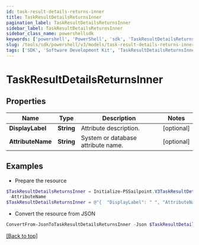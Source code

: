 ```yaml
---
id: task-result-details-returns-inner
title: TaskResultDetailsReturnsInner
pagination_label: TaskResultDetailsReturnsInner
sidebar_label: TaskResultDetailsReturnsInner
sidebar_class_name: powershellsdk
keywords: ['powershell', 'PowerShell', 'sdk', 'TaskResultDetailsReturnsInner', 'TaskResultDetailsReturnsInner'] 
slug: /tools/sdk/powershell/v3/models/task-result-details-returns-inner
tags: ['SDK', 'Software Development Kit', 'TaskResultDetailsReturnsInner', 'TaskResultDetailsReturnsInner']
---
```



# TaskResultDetailsReturnsInner

## Properties

Name | Type | Description | Notes
------------ | ------------- | ------------- | -------------
**DisplayLabel** | **String** | Attribute description. | [optional] 
**AttributeName** | **String** | System or database attribute name. | [optional] 

## Examples

- Prepare the resource
```powershell
$TaskResultDetailsReturnsInner = Initialize-PSSailpoint.V3TaskResultDetailsReturnsInner  -DisplayLabel   `
 -AttributeName  
$TaskResultDetailsReturnsInner = @"{  "DisplayLabel": " ", "AttributeName": " " }"@
```

- Convert the resource from JSON
```powershell
ConvertFrom-JsonToTaskResultDetailsReturnsInner -Json $TaskResultDetailsReturnsInner
```


[[Back to top]](#) 

